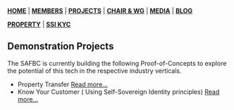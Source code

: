 [**HOME**](https://www.safbc.co.za) | [**MEMBERS**](/members/) | [**PROJECTS**](/projects/) | [**CHAIR & WG**](/committees/) | [**MEDIA**](/media/) | [**BLOG**](/blog/)

[**PROPERTY**](/projects/property/) | [**SSI KYC**](/projects/kyc/)

## Demonstration Projects

The SAFBC is currently building the following Proof-of-Concepts to explore the potential of this tech in the respective industry verticals.

-   Property Transfer [Read more...](/projects/property/)
-   Know Your Customer ( Using Self-Sovereign Identity principles) [Read more...](/projects/kyc/)
